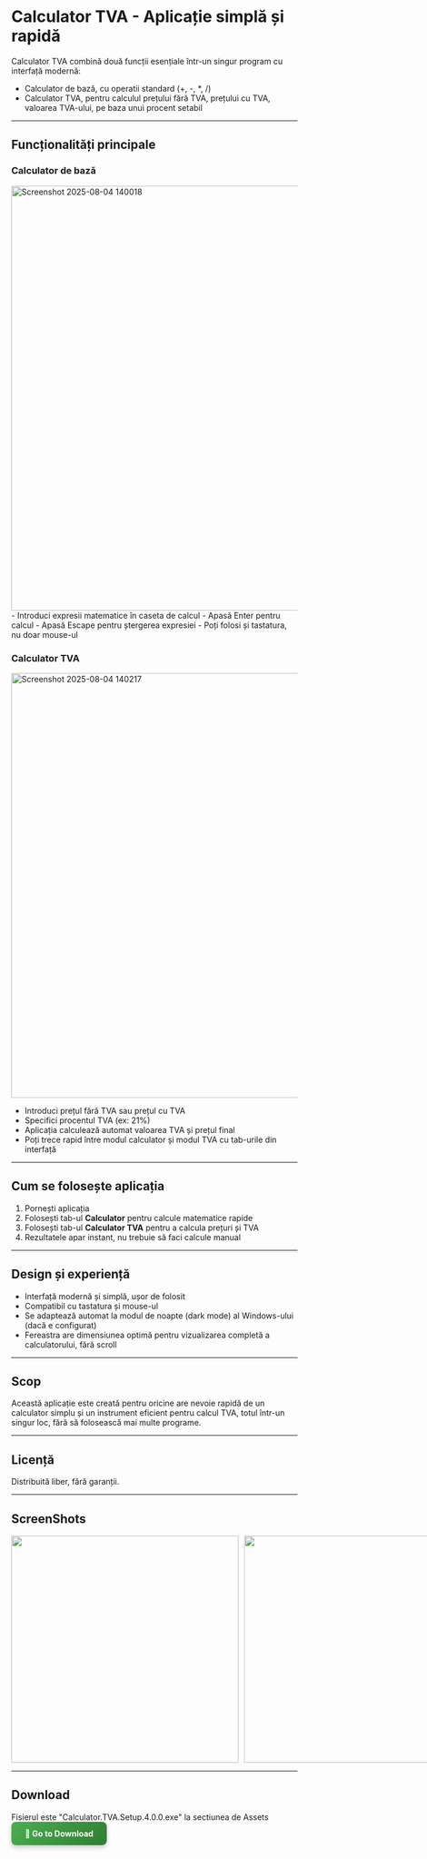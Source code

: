 # Calculator TVA - Aplicație simplă și rapidă

Calculator TVA combină două funcții esențiale într-un singur program cu interfață modernă:

- Calculator de bază, cu operatii standard (+, -, *, /)  
- Calculator TVA, pentru calculul prețului fără TVA, prețului cu TVA, valoarea TVA-ului, pe baza unui procent setabil

---

## Funcționalități principale

### Calculator de bază
<div style="display: flex; gap: 10px;">
 <img width="596" height="748" alt="Screenshot 2025-08-04 140018" src="https://github.com/user-attachments/assets/a76aa0e5-478e-4f9a-a4b9-2d81264e4714" />
</div>
- Introduci expresii matematice în caseta de calcul  
- Apasă Enter pentru calcul  
- Apasă Escape pentru ștergerea expresiei  
- Poți folosi și tastatura, nu doar mouse-ul

### Calculator TVA

<div style="display: flex; gap: 10px;">
<img width="596" height="748" alt="Screenshot 2025-08-04 140217" src="https://github.com/user-attachments/assets/4764a3ec-95cd-4626-bd86-6df6c7d16cb7" />

</div>

- Introduci prețul fără TVA sau prețul cu TVA  
- Specifici procentul TVA (ex: 21%)  
- Aplicația calculează automat valoarea TVA și prețul final  
- Poți trece rapid între modul calculator și modul TVA cu tab-urile din interfață

---

## Cum se folosește aplicația

1. Pornești aplicația  
2. Folosești tab-ul **Calculator** pentru calcule matematice rapide  
3. Folosești tab-ul **Calculator TVA** pentru a calcula prețuri și TVA  
4. Rezultatele apar instant, nu trebuie să faci calcule manual

---

## Design și experiență

- Interfață modernă și simplă, ușor de folosit  
- Compatibil cu tastatura și mouse-ul  
- Se adaptează automat la modul de noapte (dark mode) al Windows-ului (dacă e configurat)  
- Fereastra are dimensiunea optimă pentru vizualizarea completă a calculatorului, fără scroll

---

## Scop

Această aplicație este creată pentru oricine are nevoie rapidă de un calculator simplu și un instrument eficient pentru calcul TVA, totul într-un singur loc, fără să folosească mai multe programe.

---

## Licență

Distribuită liber, fără garanții.

---
## ScreenShots
<div style="display: flex; gap: 10px;">
  <img src="https://github.com/user-attachments/assets/b8750087-fc92-4c8a-bb37-638fff006699" style="height: 400px; object-fit: contain;">
  <img src="https://github.com/user-attachments/assets/21be6364-7854-4915-b509-678cc4edbb0f" style="height: 400px; object-fit: contain;">
</div>


---
## Download
Fisierul este "Calculator.TVA.Setup.4.0.0.exe" la sectiunea de Assets
<a href="https://github.com/Robiy13/VATClaculator/releases/download/Calculator/Calculator.TVA.Setup.4.0.0.exe" target="_blank" style="
  display: inline-block;
  padding: 12px 24px;
  background: linear-gradient(135deg, #4CAF50, #2E7D32);
  color: white;
  font-weight: bold;
  text-decoration: none;
  border-radius: 8px;
  box-shadow: 0 4px 8px rgba(0,0,0,0.2);
  transition: transform 0.2s, box-shadow 0.2s;
">
  🚀 Go to Download
</a>




